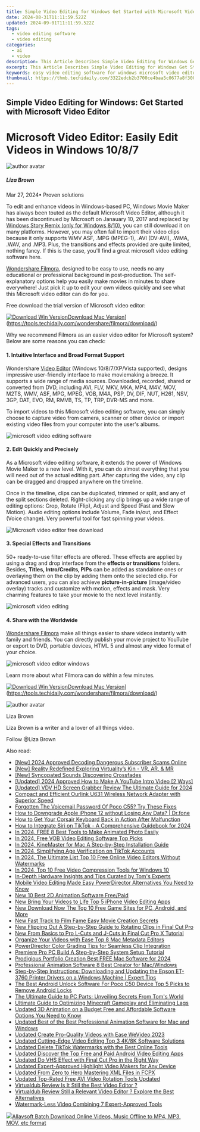 ```yaml
---
title: Simple Video Editing for Windows Get Started with Microsoft Video Editor
date: 2024-08-31T11:11:59.522Z
updated: 2024-09-01T11:11:59.522Z
tags: 
  - video editing software
  - video editing
categories: 
  - ai
  - video
description: This Article Describes Simple Video Editing for Windows Get Started with Microsoft Video Editor
excerpt: This Article Describes Simple Video Editing for Windows Get Started with Microsoft Video Editor
keywords: easy video editing software for windows microsoft video editor review,effortless video editing microsoft video editor for windows users,get started with video editing a microsoft tutorial for windows 10 8 and 7,get started with microsoft video editor easy video editing for windows users,video editing made simple microsoft video editor for windows 10 8 and 7 users,simple video editing for windows get started with microsoft video editor,effortless video editing on windows microsoft video editor review
thumbnail: https://thmb.techidaily.com/3322edcb2b3700ce4baa5c0677a8f300e23dbf74c5228f8bd6ca0d33294791ed.png
---
```


## Simple Video Editing for Windows: Get Started with Microsoft Video Editor

# Microsoft Video Editor: Easily Edit Videos in Windows 10/8/7

![author avatar](https://lh5.googleusercontent.com/-AIMmjowaFs4/AAAAAAAAAAI/AAAAAAAAABc/Y5UmwDaI7HU/s250-c-k/photo.jpg)

##### Liza Brown

 Mar 27, 2024• Proven solutions

To edit and enhance videos in Windows-based PC, Windows Movie Maker has always been touted as the default Microsoft Video Editor, although it has been discontinued by Microsoft on Janauary 10, 2017 and replaced by [Windows Story Remix (only for Windows 8/10)](https://www.howtogeek.com/355524/how-to-use-windows-10s-hidden-video-editor/), you can still download it on many platforms. However, you may often fail to import their video clips because it only supports WMV ASF, .MPG (MPEG-1), .AVI (DV-AVI), .WMA, .WAV, and .MP3\. Plus, the transitions and effects provided are quite limited, nothing fancy. If this is the case, you'll find a great microsoft video editing software here.

[Wondershare Filmora](https://tools.techidaily.com/wondershare/filmora/download/), designed to be easy to use, needs no any educational or professional background in post-production. The self-explanatory options help you easily make movies in minutes to share everywhere! Just pick it up to edit your own videos quickly and see what this Microsoft video editor can do for you.

Free download the trial version of Microsoft video editor:

[![Download Win Version](https://images.wondershare.com/filmora/guide/download-btn-win.jpg)](https://tools.techidaily.com/wondershare/filmora/download/)[Download Mac Version](https://images.wondershare.com/filmora/guide/download-btn-mac.jpg)](https://tools.techidaily.com/wondershare/filmora/download/)

Why we recommend Filmora as an easier video editor for Microsoft system? Below are some reasons you can check:

#### 1. Intuitive Interface and Broad Format Support

Wondershare [Video Editor](https://tools.techidaily.com/wondershare/filmora/download/) (Windows 10/8/7/XP/Vista supported), designs impressive user-friendly interface to make moviemaking a breeze. It supports a wide range of media sources. Downloaded, recorded, shared or converted from DVD, including AVI, FLV, MKV, MKA, MP4, M4V, MOV, M2TS, WMV, ASF, MPG, MPEG, VOB, M4A, PSP, DV, DIF, NUT, H261, NSV, 3GP, DAT, EVO, RM, RMVB, TS, TP, TRP, DVR-MS and more.

To import videos to this Microsoft video editing software, you can simply choose to capture video from camera, scanner or other device or import existing video files from your computer into the user's albums.

![microsoft video editing software](https://images.wondershare.com/filmora/article-images/import-video-9.jpg)

#### 2. Edit Quickly and Precisely

As a Microsoft video editing software, it extends the power of Windows Movie Maker to a new level. With it, you can do almost everything that you will need out of the actual editing part. After capturing the video, any clip can be dragged and dropped anywhere on the timeline.

Once in the timeline, clips can be duplicated, trimmed or split, and any of the split sections deleted. Right-clicking any clip brings up a wide range of editing options: Crop, Rotate (Flip), Adjust and Speed (Fast and Slow Motion). Audio editing options include Volume, Fade in/out, and Effect (Voice change). Very powerful tool for fast spinning your videos.

![Microsoft video editor free download](https://images.wondershare.com/filmora/article-images/crop-video-9.jpg)

#### 3. Special Effects and Transitions

50+ ready-to-use filter effects are offered. These effects are applied by using a drag and drop interface from the **effects or transitions** folders. Besides, **Titles, Intro/Credits, PIPs** can be added as standalone ones or overlaying them on the clip by adding them onto the selected clip. For advanced users, you can also achieve **picture-in-picture** (image/video overlay) tracks and customize with motion, effects and mask. Very charming features to take your movie to the next level instantly.

![microsoft video editing](https://images.wondershare.com/filmora/guide/filters-9-win.jpg)

#### 4. Share with the Worldwide

[Wondershare Filmora](https://tools.techidaily.com/wondershare/filmora/download/) make all things easier to share videos instantly with family and friends. You can directly publish your movie project to YouTube or export to DVD, portable devices, HTML 5 and almost any video format of your choice.

![microsoft video editor windows](https://images.wondershare.com/filmora/guide/export-9-win.jpg)

Learn more about what Filmora can do within a few minutes.

[![Download Win Version](https://images.wondershare.com/filmora/guide/download-btn-win.jpg)](https://tools.techidaily.com/wondershare/filmora/download/)[Download Mac Version](https://images.wondershare.com/filmora/guide/download-btn-mac.jpg)](https://tools.techidaily.com/wondershare/filmora/download/)

![author avatar](https://lh5.googleusercontent.com/-AIMmjowaFs4/AAAAAAAAAAI/AAAAAAAAABc/Y5UmwDaI7HU/s250-c-k/photo.jpg)

Liza Brown

Liza Brown is a writer and a lover of all things video.

Follow @Liza Brown

<span class="atpl-alsoreadstyle">Also read:</span>
<div><ul>
<li><a href="https://youtube-data.techidaily.com/024-approved-decoding-dangerous-subscriber-scams-online/"><u>[New] 2024 Approved  Decoding Dangerous Subscriber Scams Online</u></a></li>
<li><a href="https://extra-skills.techidaily.com/new-reality-redefined-exploring-virtualitys-kin-vr-ar-and-mr/"><u>[New] Reality Redefined  Exploring Virtuality’s Kin - VR, AR, & MR</u></a></li>
<li><a href="https://fox-cloud.techidaily.com/new-syncopated-sounds-discovering-crossfades/"><u>[New] Syncopated Sounds  Discovering Crossfades</u></a></li>
<li><a href="https://eaxpv-info.techidaily.com/updated-2024-approved-how-to-make-a-youtube-intro-video-2-ways/"><u>[Updated] 2024 Approved  How to Make A YouTube Intro Video [2 Ways]</u></a></li>
<li><a href="https://screen-mirroring-recording.techidaily.com/updated-vdv-hd-screen-grabber-review-the-ultimate-guide-for-2024/"><u>[Updated] VDV HD Screen Grabber Review  The Ultimate Guide for 2024</u></a></li>
<li><a href="https://buynow-help.techidaily.com/compact-and-efficient-ourlink-u631-wireless-network-adapter-with-superior-speed/"><u>Compact and Efficient Ourlink U631 Wireless Network Adapter with Superior Speed</u></a></li>
<li><a href="https://easy-unlock-android.techidaily.com/forgotten-the-voicemail-password-of-poco-c55-try-these-fixes-by-drfone-android/"><u>Forgotten The Voicemail Password Of Poco C55? Try These Fixes</u></a></li>
<li><a href="https://techidaily.com/how-to-downgrade-apple-iphone-12-without-losing-any-data-drfone-by-drfone-ios-system-repair-ios-system-repair/"><u>How to Downgrade Apple iPhone 12 without Losing Any Data? | Dr.fone</u></a></li>
<li><a href="https://win-howtos.techidaily.com/how-to-get-your-corsair-keyboard-back-in-action-after-malfunction/"><u>How to Get Your Corsair Keyboard Back in Action After Malfunction</u></a></li>
<li><a href="https://tiktok-videos.techidaily.com/how-to-integrate-siri-on-tiktok-a-comprehensive-guidebook-for-2024/"><u>How to Integrate Siri on TikTok - A Comprehensive Guidebook for 2024</u></a></li>
<li><a href="https://ai-vdieo-software.techidaily.com/in-2024-free-8-best-tools-to-make-animated-photo-easily/"><u>In 2024, FREE 8 Best Tools to Make Animated Photo Easily</u></a></li>
<li><a href="https://ai-vdieo-software.techidaily.com/in-2024-free-vob-video-editing-software-top-picks/"><u>In 2024, Free VOB Video Editing Software Top Picks</u></a></li>
<li><a href="https://ai-vdieo-software.techidaily.com/in-2024-kinemaster-for-mac-a-step-by-step-installation-guide/"><u>In 2024, KineMaster for Mac A Step-by-Step Installation Guide</u></a></li>
<li><a href="https://extra-skills.techidaily.com/in-2024-simplifying-age-verification-on-tiktok-accounts/"><u>In 2024, Simplifying Age Verification on TikTok Accounts</u></a></li>
<li><a href="https://ai-vdieo-software.techidaily.com/in-2024-the-ultimate-list-top-10-free-online-video-editors-without-watermarks/"><u>In 2024, The Ultimate List Top 10 Free Online Video Editors Without Watermarks</u></a></li>
<li><a href="https://ai-vdieo-software.techidaily.com/in-2024-top-10-free-video-compression-tools-for-windows-10/"><u>In 2024, Top 10 Free Video Compression Tools for Windows 10</u></a></li>
<li><a href="https://ai-vdieo-software.techidaily.com/in-depth-hardware-insights-and-tips-curated-by-toms-experts/"><u>In-Depth Hardware Insights and Tips Curated by Tom's Experts</u></a></li>
<li><a href="https://ai-vdieo-software.techidaily.com/mobile-video-editing-made-easy-powerdirector-alternatives-you-need-to-know/"><u>Mobile Video Editing Made Easy PowerDirector Alternatives You Need to Know</u></a></li>
<li><a href="https://ai-vdieo-software.techidaily.com/new-10-best-2d-animation-software-freepaid/"><u>New 10 Best 2D Animation Software Free/Paid</u></a></li>
<li><a href="https://ai-vdieo-software.techidaily.com/new-bring-your-videos-to-life-top-5-iphone-video-editing-apps/"><u>New Bring Your Videos to Life Top 5 iPhone Video Editing Apps</u></a></li>
<li><a href="https://ai-vdieo-software.techidaily.com/new-download-now-the-top-10-free-game-sites-for-pc-android-and-more/"><u>New Download Now The Top 10 Free Game Sites for PC, Android, and More</u></a></li>
<li><a href="https://ai-vdieo-software.techidaily.com/new-fast-track-to-film-fame-easy-movie-creation-secrets/"><u>New Fast Track to Film Fame Easy Movie Creation Secrets</u></a></li>
<li><a href="https://ai-vdieo-software.techidaily.com/new-flipping-out-a-step-by-step-guide-to-rotating-clips-in-final-cut-pro/"><u>New Flipping Out A Step-by-Step Guide to Rotating Clips in Final Cut Pro</u></a></li>
<li><a href="https://ai-vdieo-software.techidaily.com/new-from-basics-to-pro-l-cuts-and-j-cuts-in-final-cut-pro-x-tutorial/"><u>New From Basics to Pro L-Cuts and J-Cuts in Final Cut Pro X Tutorial</u></a></li>
<li><a href="https://ai-vdieo-software.techidaily.com/organize-your-videos-with-ease-top-8-mac-metadata-editors/"><u>Organize Your Videos with Ease Top 8 Mac Metadata Editors</u></a></li>
<li><a href="https://ai-vdieo-software.techidaily.com/powerdirector-color-grading-tips-for-seamless-clip-integration/"><u>PowerDirector Color Grading Tips for Seamless Clip Integration</u></a></li>
<li><a href="https://ai-vdieo-software.techidaily.com/premiere-pro-pc-build-a-step-by-step-system-setup-tutorial/"><u>Premiere Pro PC Build A Step-by-Step System Setup Tutorial</u></a></li>
<li><a href="https://extra-support.techidaily.com/prodigious-portfolio-creation-best-free-mac-software-for-2024/"><u>Prodigious Portfolio Creation  Best FREE Mac Software for 2024</u></a></li>
<li><a href="https://ai-vdieo-software.techidaily.com/professional-animation-software-8-best-creator-for-macwindows/"><u>Professional Animation Software 8 Best Creator for Mac/Windows</u></a></li>
<li><a href="https://win-dash.techidaily.com/step-by-step-instructions-downloading-and-updating-the-epson-et-3760-printer-drivers-on-a-windows-machine-expert-tips/"><u>Step-by-Step Instructions: Downloading and Updating the Epson ET-3760 Printer Drivers on a Windows Machine | Expert Tips</u></a></li>
<li><a href="https://sim-unlock.techidaily.com/the-best-android-unlock-software-for-poco-c50-device-top-5-picks-to-remove-android-locks-by-drfone-android/"><u>The Best Android Unlock Software For Poco C50 Device Top 5 Picks to Remove Android Locks</u></a></li>
<li><a href="https://hardware-tips.techidaily.com/the-ultimate-guide-to-pc-parts-unveiling-secrets-from-toms-world/"><u>The Ultimate Guide to PC Parts: Unveiling Secrets From Tom's World</u></a></li>
<li><a href="https://common-error.techidaily.com/ultimate-guide-to-optimizing-minecraft-gameplay-and-eliminating-lags/"><u>Ultimate Guide to Optimizing Minecraft Gameplay and Eliminating Lags</u></a></li>
<li><a href="https://ai-vdieo-software.techidaily.com/updated-3d-animation-on-a-budget-free-and-affordable-software-options-you-need-to-know/"><u>Updated 3D Animation on a Budget Free and Affordable Software Options You Need to Know</u></a></li>
<li><a href="https://ai-vdieo-software.techidaily.com/updated-best-of-the-best-professional-animation-software-for-mac-and-windows/"><u>Updated Best of the Best Professional Animation Software for Mac and Windows</u></a></li>
<li><a href="https://ai-vdieo-software.techidaily.com/updated-create-pro-quality-videos-with-ease-wevideo-2023/"><u>Updated Create Pro-Quality Videos with Ease WeVideo 2023</u></a></li>
<li><a href="https://ai-vdieo-software.techidaily.com/updated-cutting-edge-video-editing-top-3-4k8k-software-solutions/"><u>Updated Cutting-Edge Video Editing Top 3 4K/8K Software Solutions</u></a></li>
<li><a href="https://ai-vdieo-software.techidaily.com/updated-delete-tiktok-watermarks-with-the-best-online-tools/"><u>Updated Delete TikTok Watermarks with the Best Online Tools</u></a></li>
<li><a href="https://ai-vdieo-software.techidaily.com/updated-discover-the-top-free-and-paid-android-video-editing-apps/"><u>Updated Discover the Top Free and Paid Android Video Editing Apps</u></a></li>
<li><a href="https://ai-vdieo-software.techidaily.com/updated-do-vhs-effect-with-final-cut-pro-in-the-right-way/"><u>Updated Do VHS Effect with Final Cut Pro in the Right Way</u></a></li>
<li><a href="https://ai-vdieo-software.techidaily.com/updated-expert-approved-highlight-video-makers-for-any-device/"><u>Updated Expert-Approved Highlight Video Makers for Any Device</u></a></li>
<li><a href="https://ai-vdieo-software.techidaily.com/updated-from-zero-to-hero-mastering-xml-files-in-fcpx/"><u>Updated From Zero to Hero Mastering XML Files in FCPX</u></a></li>
<li><a href="https://ai-vdieo-software.techidaily.com/updated-top-rated-free-avi-video-rotation-tools-updated/"><u>Updated Top-Rated Free AVI Video Rotation Tools Updated</u></a></li>
<li><a href="https://ai-vdieo-software.techidaily.com/virtualdub-review-is-it-still-the-best-video-editor/"><u>Virtualdub Review Is It Still the Best Video Editor ?</u></a></li>
<li><a href="https://ai-vdieo-software.techidaily.com/virtualdub-review-still-a-relevant-video-editor-explore-the-best-alternatives/"><u>Virtualdub Review Still a Relevant Video Editor ? Explore the Best Alternatives</u></a></li>
<li><a href="https://ai-vdieo-software.techidaily.com/watermark-less-video-combining-7-expert-approved-tools/"><u>Watermark-Less Video Combining 7 Expert-Approved Tools</u></a></li>
</ul></div>

<ins class="adsbygoogle"
      style="display:block"
      data-ad-client="ca-pub-7571918770474297"
      data-ad-slot="8358498916"
      data-ad-format="auto"
      data-full-width-responsive="true"></ins>
<!-- affiliate ads begin -->
<a href="https://secure.2checkout.com/order/checkout.php?PRODS=4631056&QTY=1&AFFILIATE=108875&CART=1"><img src="https://secure.avangate.com/images/merchant/997e65474a248252883b485717f7d098/products/buy-windows.png" border="0">Allavsoft Batch Download Online Videos, Music Offline to MP4, MP3, MOV, etc format </a>
<!-- affiliate ads end -->